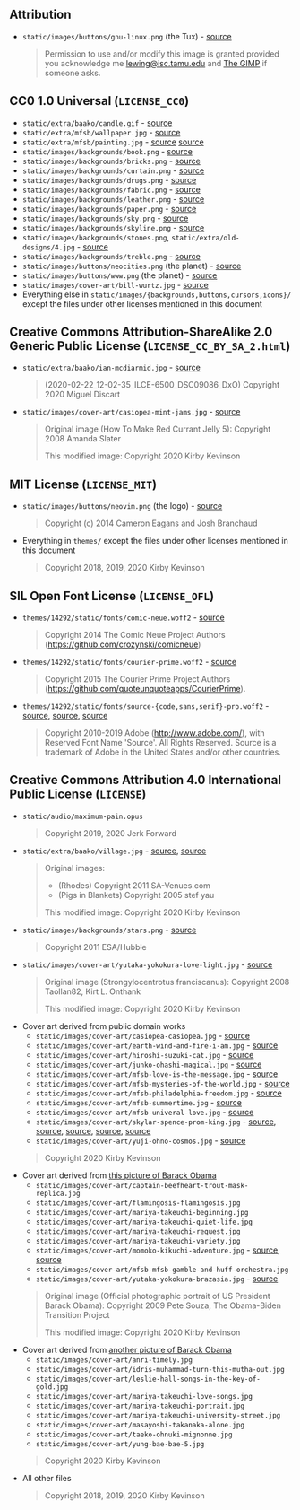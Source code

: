 ## Attribution

* `static/images/buttons/gnu-linux.png` (the Tux) -
  [source](https://isc.tamu.edu/~lewing/linux/)
  > Permission to use and/or modify this image is granted provided you
  > acknowledge me [lewing@isc.tamu.edu](mailto:lewing@isc.tamu.edu)
  > and [The GIMP](https://isc.tamu.edu/~lewing/gimp/) if someone
  > asks.

## CC0 1.0 Universal (`LICENSE_CC0`)

* `static/extra/baako/candle.gif` -
  [source](https://commons.wikimedia.org/wiki/File:Jeeny_candle.gif)
* `static/extra/mfsb/wallpaper.jpg` -
  [source](https://publicdomainpictures.net/en/view-image.php?image=45009&picture=damask-background-brown-orange)
* `static/extra/mfsb/painting.jpg` -
  [source](https://commons.wikimedia.org/wiki/File:Stranover,_Tobias_-_Still-Life_with_Flowers_-_Google_Art_Project.jpg)
  [source](https://publicdomainpictures.net/en/view-image.php?image=270264&picture=framed-vintage-painting)
* `static/images/backgrounds/book.png` -
  [source](https://commons.wikimedia.org/wiki/File:Ezra_Cornell's_first_book.jpg)
* `static/images/backgrounds/bricks.png` -
  [source](https://publicdomainpictures.net/en/view-image.php?image=120778&picture=grey-bricks)
* `static/images/backgrounds/curtain.png` -
  [source](https://publicdomainpictures.net/en/view-image.php?image=62656&picture=red-velvet-curtains-background)
* `static/images/backgrounds/drugs.png` -
  [source](https://publicdomainpictures.net/en/view-image.php?image=12456&picture=jellyfish-pattern)
* `static/images/backgrounds/fabric.png` -
  [source](https://publicdomainpictures.net/en/view-image.php?image=201689&picture=brown-fabric-textured-background)
* `static/images/backgrounds/leather.png` -
  [source](https://publicdomainpictures.net/en/view-image.php?image=240670&picture=sky-blue-leather-effect-background)
* `static/images/backgrounds/paper.png` -
  [source](https://publicdomainpictures.net/en/view-image.php?image=243760&picture=paper-creased-background)
* `static/images/backgrounds/sky.png` -
  [source](https://publicdomainpictures.net/en/view-image.php?image=1279&picture=sky-with-clouds)
* `static/images/backgrounds/skyline.png` -
  [source](https://publicdomainpictures.net/en/view-image.php?image=195899&picture=chicago-skyline-at-night)
* `static/images/backgrounds/stones.png`,
  `static/extra/old-designs/4.jpg` -
  [source](https://publicdomainpictures.net/en/view-image.php?image=39502&picture=stones-background)
* `static/images/backgrounds/treble.png` -
  [source](https://publicdomainpictures.net/en/view-image.php?image=328251&picture=treble-clef-wallpaper-pattern)
* `static/images/buttons/neocities.png` (the planet) -
  [source](https://publicdomainvectors.org/en/free-clipart/Vector-clip-art-of-planet-Saturn-icon/21340.html)
* `static/images/buttons/www.png` (the planet) -
  [source](https://publicdomainvectors.org/en/free-clipart/World-globe-vector-illustration/13075.html)
* `static/images/cover-art/bill-wurtz.jpg` -
  [source](https://en.wikipedia.org/wiki/File:Youtube_logo_Bill_Wurtz_17_June_2018.svg)
* Everything else in `static/images/{backgrounds,buttons,cursors,icons}/`
  except the files under other licenses mentioned in this document

## Creative Commons Attribution-ShareAlike 2.0 Generic Public License (`LICENSE_CC_BY_SA_2.html`)

* `static/extra/baako/ian-mcdiarmid.jpg` -
  [source](https://www.flickr.com/photos/miguel_discart/49680061466/)
  > (2020-02-22\_12-02-35\_ILCE-6500\_DSC09086\_DxO)
  > Copyright 2020 Miguel Discart
* `static/images/cover-art/casiopea-mint-jams.jpg` -
  [source](https://commons.wikimedia.org/wiki/File:Redcurrant_jelly_%282699068744%29.jpg)
  > Original image (How To Make Red Currant Jelly 5): Copyright 2008
  > Amanda Slater
  >
  > This modified image: Copyright 2020 Kirby Kevinson

## MIT License (`LICENSE_MIT`)

* `static/images/buttons/neovim.png` (the logo) -
  [source](https://github.com/neovim/neovim.github.io/blob/eb7c9cb55cc307b196cce8cd35a87e75d4931525/images/logo%402x.png)
  > Copyright (c) 2014 Cameron Eagans and Josh Branchaud
* Everything in `themes/` except the files under other licenses
  mentioned in this document
  > Copyright 2018, 2019, 2020 Kirby Kevinson

## SIL Open Font License (`LICENSE_OFL`)

* `themes/14292/static/fonts/comic-neue.woff2` -
  [source](https://github.com/crozynski/comicneue/blob/380f5e82c13d85c56fd0a78df58d06343cc1393b/Fonts/WebFonts/woff2/ComicNeue/ComicNeue-Regular.woff2)
  > Copyright 2014 The Comic Neue Project Authors
  > (https://github.com/crozynski/comicneue)
* `themes/14292/static/fonts/courier-prime.woff2` -
  [source](https://github.com/quoteunquoteapps/CourierPrime/blob/7fd585a2dd4c1612c79b3308e300923d1c13df93/fonts/ttf/CourierPrime-Regular.ttf)
  > Copyright 2015 The Courier Prime Project Authors
  > (https://github.com/quoteunquoteapps/CourierPrime).
* `themes/14292/static/fonts/source-{code,sans,serif}-pro.woff2` -
  [source](https://github.com/adobe-fonts/source-code-pro/blob/235b72fc43a46cacf36e7c9b45d8d4fc0d121099/WOFF2/OTF/SourceCodePro-Regular.otf.woff2),
  [source](https://github.com/adobe-fonts/source-sans-pro/blob/4bdf42c690a214a0f69410d71a6b889c5c4a695f/WOFF2/OTF/SourceSansPro-Regular.otf.woff2),
  [source](https://github.com/adobe-fonts/source-serif-pro/blob/c811345609ee81ddb83ac707c15f7defd6269963/WOFF2/OTF/SourceSerifPro-Regular.otf.woff2)
  > Copyright 2010-2019 Adobe (http://www.adobe.com/), with Reserved
  > Font Name 'Source'. All Rights Reserved. Source is a trademark of
  > Adobe in the United States and/or other countries.

## Creative Commons Attribution 4.0 International Public License (`LICENSE`)

* `static/audio/maximum-pain.opus`
  > Copyright 2019, 2020 Jerk Forward
* `static/extra/baako/village.jpg` -
  [source](https://commons.wikimedia.org/wiki/File:Village_of_Rhodes,_South_Africa.jpg),
  [source](https://commons.wikimedia.org/wiki/File:American_pigs_in_blankets.jpg)
  > Original images:
  >
  > * (Rhodes) Copyright 2011 SA-Venues.com
  > * (Pigs in Blankets) Copyright 2005 stef yau
  >
  > This modified image: Copyright 2020 Kirby Kevinson
* `static/images/backgrounds/stars.png` -
  [source](https://commons.wikimedia.org/wiki/File:Phoenix_dwarf_galaxy.jpg)
  > Copyright 2011 ESA/Hubble
* `static/images/cover-art/yutaka-yokokura-love-light.jpg` -
  [source](https://commons.wikimedia.org/wiki/File:Strongylocentrotus_franciscanus.jpg)
  > Original image (Strongylocentrotus franciscanus): Copyright 2008
  > Taollan82, Kirt L. Onthank
  >
  > This modified image: Copyright 2020 Kirby Kevinson
* Cover art derived from public domain works
	* `static/images/cover-art/casiopea-casiopea.jpg` -
	  [source](https://commons.wikimedia.org/wiki/File:Lada_2102_orange.jpg)
	* `static/images/cover-art/earth-wind-and-fire-i-am.jpg` -
	  [source](https://commons.wikimedia.org/wiki/File:Parthenon_east_side_Acropolis_Athens,_Greece.jpg)
	* `static/images/cover-art/hiroshi-suzuki-cat.jpg` -
	  [source](https://commons.wikimedia.org/wiki/File:Bill_Clinton_in_the_White_House_Music_Room_%28cropped2%29.jpg)
	* `static/images/cover-art/junko-ohashi-magical.jpg` -
	  [source](https://commons.wikimedia.org/wiki/File:Twin_Towers-NYC.jpg)
	* `static/images/cover-art/mfsb-love-is-the-message.jpg` -
	  [source](https://publicdomainpictures.net/en/view-image.php?image=224135&picture=atomic-war)
	* `static/images/cover-art/mfsb-mysteries-of-the-world.jpg` -
	  [source](https://publicdomainpictures.net/en/view-image.php?image=16300&picture=zebra)
	* `static/images/cover-art/mfsb-philadelphia-freedom.jpg` -
	  [source](https://publicdomainpictures.net/en/view-image.php?image=262846&picture=lightning)
	* `static/images/cover-art/mfsb-summertime.jpg` -
	  [source](https://commons.wikimedia.org/wiki/File:Fire_hydrant_5.jpg)
	* `static/images/cover-art/mfsb-univeral-love.jpg` -
	  [source](https://publicdomainpictures.net/en/view-image.php?image=76221&picture=japanese-waves-painting)
	* `static/images/cover-art/skylar-spence-prom-king.jpg` -
	  [source](https://publicdomainpictures.net/en/view-image.php?image=222443&picture=fireworks),
	  [source](https://publicdomainpictures.net/en/view-image.php?image=264802&picture=diamond-glass-pattern-background),
	  [source](https://publicdomainpictures.net/en/view-image.php?image=66806&picture=view-outside-plane-window),
	  [source](https://publicdomainpictures.net/en/view-image.php?image=6368&picture=new-york-taxi),
	  [source](https://publicdomainpictures.net/en/view-image.php?image=35819&picture=sailing-boats)
	* `static/images/cover-art/yuji-ohno-cosmos.jpg` -
	  [source](https://commons.wikimedia.org/wiki/File:Voyager_1_Image_of_Jupiter.jpg)
  > Copyright 2020 Kirby Kevinson
* Cover art derived from [this picture of Barack Obama](https://commons.wikimedia.org/wiki/File:Official_portrait_of_Barack_Obama.jpg)
	* `static/images/cover-art/captain-beefheart-trout-mask-replica.jpg`
	* `static/images/cover-art/flamingosis-flamingosis.jpg`
	* `static/images/cover-art/mariya-takeuchi-beginning.jpg`
	* `static/images/cover-art/mariya-takeuchi-quiet-life.jpg`
	* `static/images/cover-art/mariya-takeuchi-request.jpg`
	* `static/images/cover-art/mariya-takeuchi-variety.jpg`
	* `static/images/cover-art/momoko-kikuchi-adventure.jpg` -
	  [source](https://publicdomainpictures.net/en/view-image.php?image=317468&picture=summer-sunset-at-the-lake),
	  [source](https://publicdomainpictures.net/en/view-image.php?image=17111&picture=sunset)
	* `static/images/cover-art/mfsb-mfsb-gamble-and-huff-orchestra.jpg`
	* `static/images/cover-art/yutaka-yokokura-brazasia.jpg` -
	  [source](https://publicdomainpictures.net/en/view-image.php?image=233918&picture=path-in-tropical-forest)
  > Original image (Official photographic portrait of US President
  > Barack Obama): Copyright 2009 Pete Souza, The Obama-Biden
  > Transition Project
  >
  > This modified image: Copyright 2020 Kirby Kevinson
* Cover art derived from [another picture of Barack Obama](https://commons.wikimedia.org/wiki/File:President_Barack_Obama.jpg)
	* `static/images/cover-art/anri-timely.jpg`
	* `static/images/cover-art/idris-muhammad-turn-this-mutha-out.jpg`
	* `static/images/cover-art/leslie-hall-songs-in-the-key-of-gold.jpg`
	* `static/images/cover-art/mariya-takeuchi-love-songs.jpg`
	* `static/images/cover-art/mariya-takeuchi-portrait.jpg`
	* `static/images/cover-art/mariya-takeuchi-university-street.jpg`
	* `static/images/cover-art/masayoshi-takanaka-alone.jpg`
	* `static/images/cover-art/taeko-ohnuki-mignonne.jpg`
	* `static/images/cover-art/yung-bae-bae-5.jpg`
  > Copyright 2020 Kirby Kevinson
* All other files
  > Copyright 2018, 2019, 2020 Kirby Kevinson
